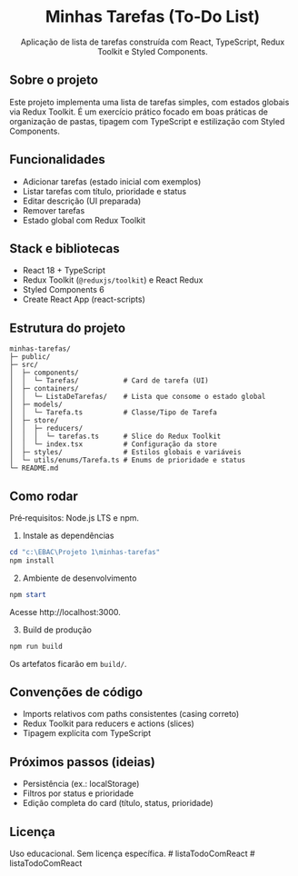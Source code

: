 <div align="center">

# Minhas Tarefas (To‑Do List)

Aplicação de lista de tarefas construída com React, TypeScript, Redux Toolkit e Styled Components.

</div>

## Sobre o projeto

Este projeto implementa uma lista de tarefas simples, com estados globais via Redux Toolkit. É um exercício prático focado em boas práticas de organização de pastas, tipagem com TypeScript e estilização com Styled Components.

## Funcionalidades

- Adicionar tarefas (estado inicial com exemplos)
- Listar tarefas com título, prioridade e status
- Editar descrição (UI preparada)
- Remover tarefas
- Estado global com Redux Toolkit

## Stack e bibliotecas

- React 18 + TypeScript
- Redux Toolkit (`@reduxjs/toolkit`) e React Redux
- Styled Components 6
- Create React App (react-scripts)

## Estrutura do projeto

```
minhas-tarefas/
├─ public/
├─ src/
│  ├─ components/
│  │  └─ Tarefas/           # Card de tarefa (UI)
│  ├─ containers/
│  │  └─ ListaDeTarefas/    # Lista que consome o estado global
│  ├─ models/
│  │  └─ Tarefa.ts          # Classe/Tipo de Tarefa
│  ├─ store/
│  │  ├─ reducers/
│  │  │  └─ tarefas.ts      # Slice do Redux Toolkit
│  │  └─ index.tsx          # Configuração da store
│  ├─ styles/               # Estilos globais e variáveis
│  └─ utils/enums/Tarefa.ts # Enums de prioridade e status
└─ README.md
```

## Como rodar

Pré‑requisitos: Node.js LTS e npm.

1) Instale as dependências

```powershell
cd "c:\EBAC\Projeto 1\minhas-tarefas"
npm install
```

2) Ambiente de desenvolvimento

```powershell
npm start
```

Acesse http://localhost:3000.

3) Build de produção

```powershell
npm run build
```

Os artefatos ficarão em `build/`.

## Convenções de código

- Imports relativos com paths consistentes (casing correto)
- Redux Toolkit para reducers e actions (slices)
- Tipagem explícita com TypeScript

## Próximos passos (ideias)

- Persistência (ex.: localStorage)
- Filtros por status e prioridade
- Edição completa do card (título, status, prioridade)

## Licença

Uso educacional. Sem licença específica.
#   l i s t a T o d o C o m R e a c t 
 
 #   l i s t a T o d o C o m R e a c t 
 
 
